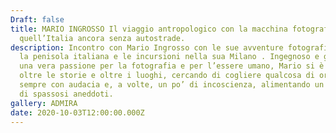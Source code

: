 ```yaml
---
Draft: false
title: MARIO INGROSSO Il viaggio antropologico con la macchina fotografica in
  quell’Italia ancora senza autostrade.
description: Incontro con Mario Ingrosso con le sue avventure fotografiche lungo
  la penisola italiana e le incursioni nella sua Milano . Ingegnoso e guidato da
  una vera passione per la fotografia e per l’essere umano, Mario si è spinto
  oltre le storie e oltre i luoghi, cercando di cogliere qualcosa di originale,
  sempre con audacia e, a volte, un po’ di incoscienza, alimentando un ventaglio
  di spassosi aneddoti.
gallery: ADMIRA
date: 2020-10-03T12:00:00.000Z
---
```

